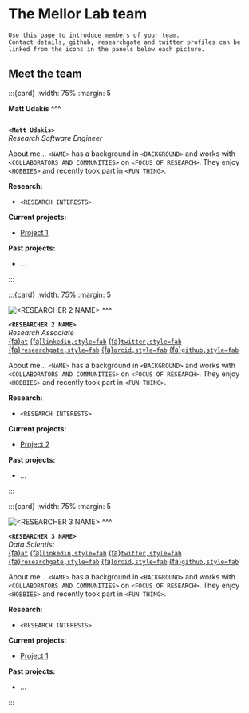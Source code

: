 # The Mellor Lab team

```{admonition} FYI Instructions
Use this page to introduce members of your team. 
Contact details, github, researchgate and twitter profiles can be
linked from the icons in the panels below each picture.
```


## Meet the team

:::{card}
:width: 75%
:margin: 5


**Matt Udakis**
^^^

![<Matt Udakis>](https://www.beckenhamrunning.co.uk/wp-content/uploads/2020/02/Person-silhouette.png)


**`<Matt Udakis>`**  
_Research Software Engineer_  
[<i class="fa-brands fa-twitter fa-beat fa-lg style=margin-right:5px"></i>](https://www.twitter.com)
[<i class="fa-brands fa-linkedin-in fa-beat fa-lg style=margin-right:5px"></i>](https://www.linkedin.com)
[<i class="fa-brands fa-researchgate fa-beat fa-lg style=margin-right:5px"></i>](https://www.researchgate.com)
[<i class="fa-brands fa-orcid fa-beat fa-lg style=margin-right:5px"></i>](https://www.orcid.com)
[<i class="fa-brands fa-github fa-beat fa-lg style=margin-right:5px"></i>](https://www.github.com)
[<i class="fa-regular fa-at fa-beat fa-lg style=margin-right:5px"></i>](mailto:USERNAME@ORGANIZATION.NET)


About me... `<NAME>` has a background in `<BACKGROUND>` and works with `<COLLABORATORS AND COMMUNITIES>` on `<FOCUS OF RESEARCH>`.
They enjoy `<HOBBIES>` and recently took part in `<FUN THING>`.

**Research:** 
- `<RESEARCH INTERESTS>`

**Current projects:**
- [Project 1](../projects/project1)

**Past projects:** 
- ...

:::


:::{card}
:width: 75%
:margin: 5


![<RESEARCHER 2 NAME>](https://www.beckenhamrunning.co.uk/wp-content/uploads/2020/02/Person-silhouette.png)
^^^

**`<RESEARCHER 2 NAME>`**  
_Research Associate_  
[{fa}`at`](mailto:USERNAME@ORGANIZATION.NET)
[{fa}`linkedin,style=fab`](https://www.linkedin.com)
[{fa}`twitter,style=fab`](https://twitter.com/)
[{fa}`researchgate,style=fab`](https://www.researchgate.net/)
[{fa}`orcid,style=fab`](https://orcid.org/)
[{fa}`github,style=fab`](https://www.github.com)

About me... `<NAME>` has a background in `<BACKGROUND>` and works with `<COLLABORATORS AND COMMUNITIES>` on `<FOCUS OF RESEARCH>`.
They enjoy `<HOBBIES>` and recently took part in `<FUN THING>`.

**Research:** 
- `<RESEARCH INTERESTS>`

**Current projects:**
- [Project 2](../projects/project2)

**Past projects:** 
- ...

:::

:::{card}
:width: 75%
:margin: 5


![<RESEARCHER 3 NAME>](https://www.beckenhamrunning.co.uk/wp-content/uploads/2020/02/Person-silhouette.png)
^^^

**`<RESEARCHER 3 NAME>`**  
_Data Scientist_  
[{fa}`at`](mailto:USERNAME@ORGANIZATION.NET)
[{fa}`linkedin,style=fab`](https://www.linkedin.com)
[{fa}`twitter,style=fab`](https://twitter.com/)
[{fa}`researchgate,style=fab`](https://www.researchgate.net/)
[{fa}`orcid,style=fab`](https://orcid.org/)
[{fa}`github,style=fab`](https://www.github.com)

About me... `<NAME>` has a background in `<BACKGROUND>` and works with `<COLLABORATORS AND COMMUNITIES>` on `<FOCUS OF RESEARCH>`.
They enjoy `<HOBBIES>` and recently took part in `<FUN THING>`.

**Research:** 
- `<RESEARCH INTERESTS>`

**Current projects:**
- [Project 1](../projects/project1)

**Past projects:** 
- ...

:::